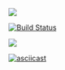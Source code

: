 <a href="https://codeclimate.com/github/codeclimate/codeclimate/maintainability"><img src="https://api.codeclimate.com/v1/badges/a99a88d28ad37a79dbf6/maintainability" /></a>

[![Build Status](https://travis-ci.org/Topolun/python-project-lvl1.svg?branch=master)](https://travis-ci.org/Topolun/python-project-lvl1)

<a href="https://asciinema.org/a/lDBVn0xaIZPUkPOtkR9Vnz1ax" target="_blank"><img src="https://asciinema.org/a/lDBVn0xaIZPUkPOtkR9Vnz1ax.svg" /></a>

[![asciicast](https://asciinema.org/a/lDBVn0xaIZPUkPOtkR9Vnz1ax.svg)](https://asciinema.org/a/lDBVn0xaIZPUkPOtkR9Vnz1ax)